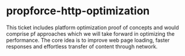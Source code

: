 # propforce-http-optimization
This ticket includes platform optimization proof of concepts and would comprise pf approaches which we will take forward in optimizing the performance. The core idea is to improve web page loading, faster responses and effortless transfer of content through network. 
